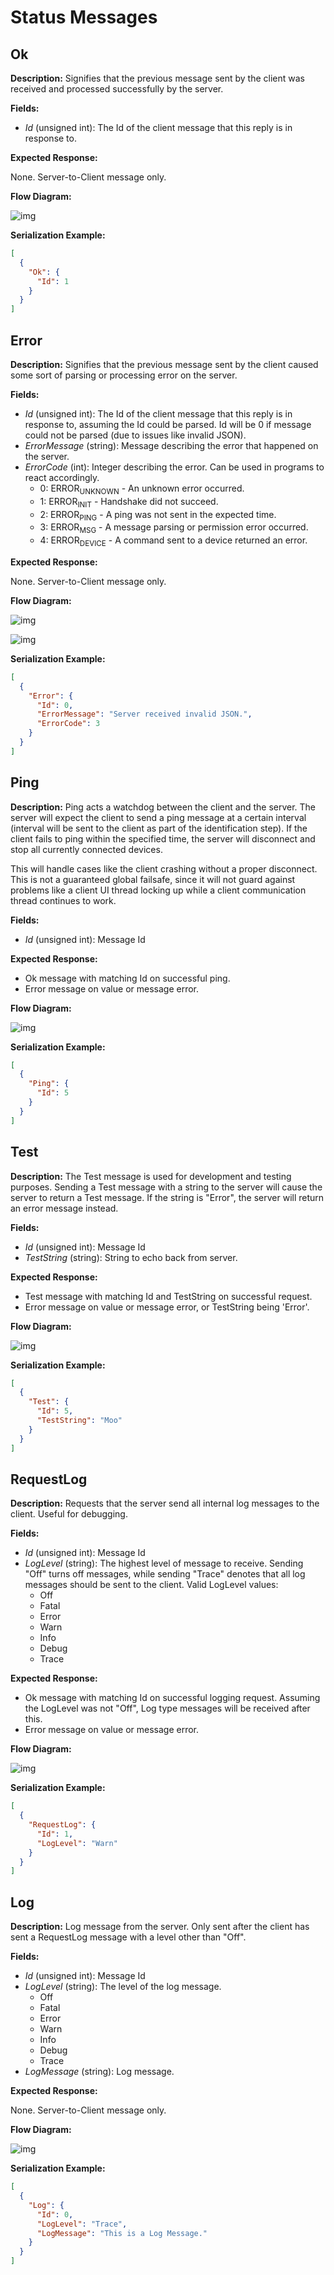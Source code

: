 # Status Messages


## Ok

**Description:** Signifies that the previous message sent by the
client was received and processed successfully by the server.

**Fields:**

-   *Id* (unsigned int): The Id of the client message that this reply is in response to.

**Expected Response:**

None. Server-to-Client message only.

**Flow Diagram:**

![img](ok_diagram.svg)

**Serialization Example:**

```json
[
  {
    "Ok": {
      "Id": 1
    }
  }
]
```


## Error

**Description:** Signifies that the previous message sent by the
client caused some sort of parsing or processing error on the server.

**Fields:**

-   *Id* (unsigned int): The Id of the client message that this reply
    is in response to, assuming the Id could be parsed. Id will be 0
    if message could not be parsed (due to issues like invalid JSON).
-   *ErrorMessage* (string): Message describing the error that
    happened on the server.
-   *ErrorCode* (int): Integer describing the error. Can be used in
    programs to react accordingly.
    -   0: ERROR<sub>UNKNOWN</sub> - An unknown error occurred.
    -   1: ERROR<sub>INIT</sub> - Handshake did not succeed.
    -   2: ERROR<sub>PING</sub> - A ping was not sent in the expected
        time.
    -   3: ERROR<sub>MSG</sub> - A message parsing or permission error
        occurred.
    -   4: ERROR<sub>DEVICE</sub> - A command sent to a device
        returned an error.

**Expected Response:**

None. Server-to-Client message only.

**Flow Diagram:**

![img](error_diagram.svg)

![img](error_malformed_diagram.svg)

**Serialization Example:**

```json
[
  {
    "Error": {
      "Id": 0,
      "ErrorMessage": "Server received invalid JSON.",
      "ErrorCode": 3
    }
  }
]
```


## Ping

**Description:** Ping acts a watchdog between the client and the
server. The server will expect the client to send a ping message at a
certain interval (interval will be sent to the client as part of the
identification step). If the client fails to ping within the specified
time, the server will disconnect and stop all currently connected
devices.

This will handle cases like the client crashing without a proper
disconnect. This is not a guaranteed global failsafe, since it will
not guard against problems like a client UI thread locking up while a
client communication thread continues to work.

**Fields:**

-   *Id* (unsigned int): Message Id

**Expected Response:**

-   Ok message with matching Id on successful ping.
-   Error message on value or message error.

**Flow Diagram:**

![img](ping_diagram.svg)

**Serialization Example:**

```json
[
  {
    "Ping": {
      "Id": 5
    }
  }
]
```


## Test

**Description:** The Test message is used for development and testing
purposes. Sending a Test message with a string to the server will
cause the server to return a Test message. If the string is "Error",
the server will return an error message instead.

**Fields:**

-   *Id* (unsigned int): Message Id
-   *TestString* (string): String to echo back from server.

**Expected Response:**

-   Test message with matching Id and TestString on successful
    request.
-   Error message on value or message error, or TestString being
    'Error'.

**Flow Diagram:**

![img](test_diagram.svg)

**Serialization Example:**

```json
[
  {
    "Test": {
      "Id": 5,
      "TestString": "Moo"
    }
  }
]
```


## RequestLog

**Description:** Requests that the server send all internal log
messages to the client. Useful for debugging.

**Fields:**

-   *Id* (unsigned int): Message Id
-   *LogLevel* (string): The highest level of message to receive.
    Sending "Off" turns off messages, while sending "Trace" denotes
    that all log messages should be sent to the client. Valid LogLevel
    values:
    -   Off
    -   Fatal
    -   Error
    -   Warn
    -   Info
    -   Debug
    -   Trace

**Expected Response:**

-   Ok message with matching Id on successful logging request.
    Assuming the LogLevel was not "Off", Log type messages will be
    received after this.
-   Error message on value or message error.

**Flow Diagram:**

![img](requestlog_diagram.svg)

**Serialization Example:**

```json
[
  {
    "RequestLog": {
      "Id": 1,
      "LogLevel": "Warn"
    }
  }
]
```


## Log

**Description:** Log message from the server. Only sent after the
client has sent a RequestLog message with a level other than "Off".

**Fields:**

-   *Id* (unsigned int): Message Id
-   *LogLevel* (string): The level of the log message.
    -   Off
    -   Fatal
    -   Error
    -   Warn
    -   Info
    -   Debug
    -   Trace
-   *LogMessage* (string): Log message.

**Expected Response:**

None. Server-to-Client message only.

**Flow Diagram:**

![img](log_diagram.svg)

**Serialization Example:**

```json
[
  {
    "Log": {
      "Id": 0,
      "LogLevel": "Trace",
      "LogMessage": "This is a Log Message."
    }
  }
]
```
